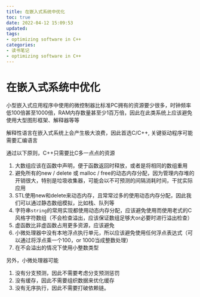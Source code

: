 ```yaml
---
title: 在嵌入式系统中优化
toc: true
date: 2022-04-12 15:09:53
updated:
tags:
- optimizing software in C++
categories:
- 读书笔记
- optimizing software in C++
---
```


# 在嵌入式系统中优化

小型嵌入式应用程序中使用的微控制器比标准PC拥有的资源要少很多，时钟频率低100倍甚至1000倍，RAM内存数量甚至少1百万倍，因此在此类系统上应该避免使用大型图形框架、解释器等等

解释性语言在嵌入式系统上会产生极大浪费，因此首选C/C++, 关键驱动程序可能需要汇编语言

通过以下原则，C++只需要比C多一点点的资源

1. 大数组应该在函数中声明，便于函数返回时释放，或者是将相同的数组重用
2. 避免所有的new / delete 或 malloc / free的动态内存分配，因为管理内存堆的开销很大，特别是垃圾收集器，可能会以不可预测的间隔消耗时间，干扰实际应用
3. STL使用new和delete来动态内存，且常常过多的使用动态内存分配，因此我们可以通过静态数组模拟，比如栈、队列等
4. 字符串`string`的常用实现都使用动态内存分配，应该避免使用而使用老式的C风格字符数组（不会检查溢出，应该保证数组足够大or必要时进行溢出检查）
5. 虚函数比非虚函数占用更多资源，应该避免
6. 小微处理器中没有本地浮点执行单元，所以应该避免使用任何浮点表达式（可以通过将浮点乘一个100，or 1000当成整数处理）
7. 在不会溢出的情况下使用小整数类型

另外，小微处理器可能
1. 没有分支预测，因此不需要考虑分支预测惩罚
2. 没有缓存，因此不需要组织数据来优化缓存
3. 没有无序执行，因此不需要打破依赖链。





<!--more-->